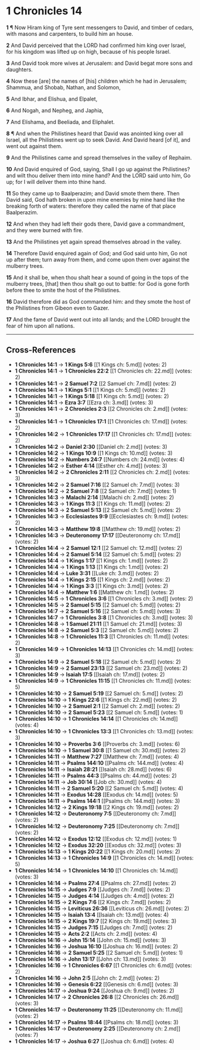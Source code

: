 # 1 Chronicles 14

**1** ¶ Now Hiram king of Tyre sent messengers to David, and timber of cedars, with masons and carpenters, to build him an house.

**2** And David perceived that the LORD had confirmed him king over Israel, for his kingdom was lifted up on high, because of his people Israel.

**3** And David took more wives at Jerusalem: and David begat more sons and daughters.

**4** Now these [are] the names of [his] children which he had in Jerusalem; Shammua, and Shobab, Nathan, and Solomon,

**5** And Ibhar, and Elishua, and Elpalet,

**6** And Nogah, and Nepheg, and Japhia,

**7** And Elishama, and Beeliada, and Eliphalet.

**8** ¶ And when the Philistines heard that David was anointed king over all Israel, all the Philistines went up to seek David. And David heard [of it], and went out against them.

**9** And the Philistines came and spread themselves in the valley of Rephaim.

**10** And David enquired of God, saying, Shall I go up against the Philistines? and wilt thou deliver them into mine hand? And the LORD said unto him, Go up; for I will deliver them into thine hand.

**11** So they came up to Baalperazim; and David smote them there. Then David said, God hath broken in upon mine enemies by mine hand like the breaking forth of waters: therefore they called the name of that place Baalperazim.

**12** And when they had left their gods there, David gave a commandment, and they were burned with fire.

**13** And the Philistines yet again spread themselves abroad in the valley.

**14** Therefore David enquired again of God; and God said unto him, Go not up after them; turn away from them, and come upon them over against the mulberry trees.

**15** And it shall be, when thou shalt hear a sound of going in the tops of the mulberry trees, [that] then thou shalt go out to battle: for God is gone forth before thee to smite the host of the Philistines.

**16** David therefore did as God commanded him: and they smote the host of the Philistines from Gibeon even to Gazer.

**17** And the fame of David went out into all lands; and the LORD brought the fear of him upon all nations.

---

## Cross-References

- **1 Chronicles 14:1** → **1 Kings 5:6** [[1 Kings ch: 5.md]] (votes: 2)
- **1 Chronicles 14:1** → **1 Chronicles 22:2** [[1 Chronicles ch: 22.md]] (votes: 2)
- **1 Chronicles 14:1** → **2 Samuel 7:2** [[2 Samuel ch: 7.md]] (votes: 2)
- **1 Chronicles 14:1** → **1 Kings 5:1** [[1 Kings ch: 5.md]] (votes: 2)
- **1 Chronicles 14:1** → **1 Kings 5:18** [[1 Kings ch: 5.md]] (votes: 2)
- **1 Chronicles 14:1** → **Ezra 3:7** [[Ezra ch: 3.md]] (votes: 3)
- **1 Chronicles 14:1** → **2 Chronicles 2:3** [[2 Chronicles ch: 2.md]] (votes: 3)
- **1 Chronicles 14:1** → **1 Chronicles 17:1** [[1 Chronicles ch: 17.md]] (votes: 2)
- **1 Chronicles 14:2** → **1 Chronicles 17:17** [[1 Chronicles ch: 17.md]] (votes: 2)
- **1 Chronicles 14:2** → **Daniel 2:30** [[Daniel ch: 2.md]] (votes: 3)
- **1 Chronicles 14:2** → **1 Kings 10:9** [[1 Kings ch: 10.md]] (votes: 3)
- **1 Chronicles 14:2** → **Numbers 24:7** [[Numbers ch: 24.md]] (votes: 4)
- **1 Chronicles 14:2** → **Esther 4:14** [[Esther ch: 4.md]] (votes: 3)
- **1 Chronicles 14:2** → **2 Chronicles 2:11** [[2 Chronicles ch: 2.md]] (votes: 3)
- **1 Chronicles 14:2** → **2 Samuel 7:16** [[2 Samuel ch: 7.md]] (votes: 3)
- **1 Chronicles 14:2** → **2 Samuel 7:8** [[2 Samuel ch: 7.md]] (votes: 1)
- **1 Chronicles 14:3** → **Malachi 2:14** [[Malachi ch: 2.md]] (votes: 2)
- **1 Chronicles 14:3** → **1 Kings 11:3** [[1 Kings ch: 11.md]] (votes: 2)
- **1 Chronicles 14:3** → **2 Samuel 5:13** [[2 Samuel ch: 5.md]] (votes: 2)
- **1 Chronicles 14:3** → **Ecclesiastes 9:9** [[Ecclesiastes ch: 9.md]] (votes: 2)
- **1 Chronicles 14:3** → **Matthew 19:8** [[Matthew ch: 19.md]] (votes: 2)
- **1 Chronicles 14:3** → **Deuteronomy 17:17** [[Deuteronomy ch: 17.md]] (votes: 2)
- **1 Chronicles 14:4** → **2 Samuel 12:1** [[2 Samuel ch: 12.md]] (votes: 2)
- **1 Chronicles 14:4** → **2 Samuel 5:14** [[2 Samuel ch: 5.md]] (votes: 2)
- **1 Chronicles 14:4** → **1 Kings 1:17** [[1 Kings ch: 1.md]] (votes: 2)
- **1 Chronicles 14:4** → **1 Kings 1:13** [[1 Kings ch: 1.md]] (votes: 2)
- **1 Chronicles 14:4** → **Luke 3:31** [[Luke ch: 3.md]] (votes: 2)
- **1 Chronicles 14:4** → **1 Kings 2:15** [[1 Kings ch: 2.md]] (votes: 2)
- **1 Chronicles 14:4** → **1 Kings 3:3** [[1 Kings ch: 3.md]] (votes: 2)
- **1 Chronicles 14:4** → **Matthew 1:6** [[Matthew ch: 1.md]] (votes: 2)
- **1 Chronicles 14:5** → **1 Chronicles 3:6** [[1 Chronicles ch: 3.md]] (votes: 2)
- **1 Chronicles 14:5** → **2 Samuel 5:15** [[2 Samuel ch: 5.md]] (votes: 2)
- **1 Chronicles 14:7** → **2 Samuel 5:16** [[2 Samuel ch: 5.md]] (votes: 3)
- **1 Chronicles 14:7** → **1 Chronicles 3:8** [[1 Chronicles ch: 3.md]] (votes: 3)
- **1 Chronicles 14:8** → **1 Samuel 21:11** [[1 Samuel ch: 21.md]] (votes: 3)
- **1 Chronicles 14:8** → **2 Samuel 5:3** [[2 Samuel ch: 5.md]] (votes: 2)
- **1 Chronicles 14:8** → **1 Chronicles 11:3** [[1 Chronicles ch: 11.md]] (votes: 2)
- **1 Chronicles 14:9** → **1 Chronicles 14:13** [[1 Chronicles ch: 14.md]] (votes: 3)
- **1 Chronicles 14:9** → **2 Samuel 5:18** [[2 Samuel ch: 5.md]] (votes: 2)
- **1 Chronicles 14:9** → **2 Samuel 23:13** [[2 Samuel ch: 23.md]] (votes: 2)
- **1 Chronicles 14:9** → **Isaiah 17:5** [[Isaiah ch: 17.md]] (votes: 2)
- **1 Chronicles 14:9** → **1 Chronicles 11:15** [[1 Chronicles ch: 11.md]] (votes: 5)
- **1 Chronicles 14:10** → **2 Samuel 5:19** [[2 Samuel ch: 5.md]] (votes: 2)
- **1 Chronicles 14:10** → **1 Kings 22:6** [[1 Kings ch: 22.md]] (votes: 2)
- **1 Chronicles 14:10** → **2 Samuel 2:1** [[2 Samuel ch: 2.md]] (votes: 2)
- **1 Chronicles 14:10** → **2 Samuel 5:23** [[2 Samuel ch: 5.md]] (votes: 1)
- **1 Chronicles 14:10** → **1 Chronicles 14:14** [[1 Chronicles ch: 14.md]] (votes: 4)
- **1 Chronicles 14:10** → **1 Chronicles 13:3** [[1 Chronicles ch: 13.md]] (votes: 3)
- **1 Chronicles 14:10** → **Proverbs 3:6** [[Proverbs ch: 3.md]] (votes: 6)
- **1 Chronicles 14:10** → **1 Samuel 30:8** [[1 Samuel ch: 30.md]] (votes: 2)
- **1 Chronicles 14:11** → **Matthew 7:27** [[Matthew ch: 7.md]] (votes: 4)
- **1 Chronicles 14:11** → **Psalms 144:10** [[Psalms ch: 144.md]] (votes: 4)
- **1 Chronicles 14:11** → **Isaiah 28:21** [[Isaiah ch: 28.md]] (votes: 6)
- **1 Chronicles 14:11** → **Psalms 44:3** [[Psalms ch: 44.md]] (votes: 2)
- **1 Chronicles 14:11** → **Job 30:14** [[Job ch: 30.md]] (votes: 4)
- **1 Chronicles 14:11** → **2 Samuel 5:20** [[2 Samuel ch: 5.md]] (votes: 4)
- **1 Chronicles 14:11** → **Exodus 14:28** [[Exodus ch: 14.md]] (votes: 5)
- **1 Chronicles 14:11** → **Psalms 144:1** [[Psalms ch: 144.md]] (votes: 3)
- **1 Chronicles 14:12** → **2 Kings 19:18** [[2 Kings ch: 19.md]] (votes: 2)
- **1 Chronicles 14:12** → **Deuteronomy 7:5** [[Deuteronomy ch: 7.md]] (votes: 2)
- **1 Chronicles 14:12** → **Deuteronomy 7:25** [[Deuteronomy ch: 7.md]] (votes: 2)
- **1 Chronicles 14:12** → **Exodus 12:12** [[Exodus ch: 12.md]] (votes: 1)
- **1 Chronicles 14:12** → **Exodus 32:20** [[Exodus ch: 32.md]] (votes: 3)
- **1 Chronicles 14:13** → **1 Kings 20:22** [[1 Kings ch: 20.md]] (votes: 2)
- **1 Chronicles 14:13** → **1 Chronicles 14:9** [[1 Chronicles ch: 14.md]] (votes: 5)
- **1 Chronicles 14:14** → **1 Chronicles 14:10** [[1 Chronicles ch: 14.md]] (votes: 3)
- **1 Chronicles 14:14** → **Psalms 27:4** [[Psalms ch: 27.md]] (votes: 2)
- **1 Chronicles 14:15** → **Judges 7:9** [[Judges ch: 7.md]] (votes: 2)
- **1 Chronicles 14:15** → **Judges 4:14** [[Judges ch: 4.md]] (votes: 2)
- **1 Chronicles 14:15** → **2 Kings 7:6** [[2 Kings ch: 7.md]] (votes: 2)
- **1 Chronicles 14:15** → **Leviticus 26:36** [[Leviticus ch: 26.md]] (votes: 2)
- **1 Chronicles 14:15** → **Isaiah 13:4** [[Isaiah ch: 13.md]] (votes: 4)
- **1 Chronicles 14:15** → **2 Kings 19:7** [[2 Kings ch: 19.md]] (votes: 3)
- **1 Chronicles 14:15** → **Judges 7:15** [[Judges ch: 7.md]] (votes: 2)
- **1 Chronicles 14:15** → **Acts 2:2** [[Acts ch: 2.md]] (votes: 4)
- **1 Chronicles 14:16** → **John 15:14** [[John ch: 15.md]] (votes: 3)
- **1 Chronicles 14:16** → **Joshua 16:10** [[Joshua ch: 16.md]] (votes: 2)
- **1 Chronicles 14:16** → **2 Samuel 5:25** [[2 Samuel ch: 5.md]] (votes: 1)
- **1 Chronicles 14:16** → **John 13:17** [[John ch: 13.md]] (votes: 3)
- **1 Chronicles 14:16** → **1 Chronicles 6:67** [[1 Chronicles ch: 6.md]] (votes: 2)
- **1 Chronicles 14:16** → **John 2:5** [[John ch: 2.md]] (votes: 2)
- **1 Chronicles 14:16** → **Genesis 6:22** [[Genesis ch: 6.md]] (votes: 3)
- **1 Chronicles 14:17** → **Joshua 9:24** [[Joshua ch: 9.md]] (votes: 2)
- **1 Chronicles 14:17** → **2 Chronicles 26:8** [[2 Chronicles ch: 26.md]] (votes: 3)
- **1 Chronicles 14:17** → **Deuteronomy 11:25** [[Deuteronomy ch: 11.md]] (votes: 2)
- **1 Chronicles 14:17** → **Psalms 18:44** [[Psalms ch: 18.md]] (votes: 3)
- **1 Chronicles 14:17** → **Deuteronomy 2:25** [[Deuteronomy ch: 2.md]] (votes: 7)
- **1 Chronicles 14:17** → **Joshua 6:27** [[Joshua ch: 6.md]] (votes: 4)
